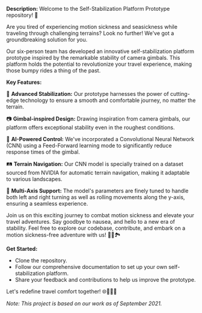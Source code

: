 **Description:**
Welcome to the Self-Stabilization Platform Prototype repository! 🌟

Are you tired of experiencing motion sickness and seasickness while traveling through challenging terrains? Look no further! We've got a groundbreaking solution for you. 

Our six-person team has developed an innovative self-stabilization platform prototype inspired by the remarkable stability of camera gimbals. This platform holds the potential to revolutionize your travel experience, making those bumpy rides a thing of the past.

**Key Features:**

🚀 **Advanced Stabilization:** Our prototype harnesses the power of cutting-edge technology to ensure a smooth and comfortable journey, no matter the terrain.

📷 **Gimbal-inspired Design:** Drawing inspiration from camera gimbals, our platform offers exceptional stability even in the roughest conditions.

🧠 **AI-Powered Control:** We've incorporated a Convolutional Neural Network (CNN) using a Feed-Forward learning mode to significantly reduce response times of the gimbal.

🛤️ **Terrain Navigation:** Our CNN model is specially trained on a dataset sourced from NVIDIA for automatic terrain navigation, making it adaptable to various landscapes.

🔄 **Multi-Axis Support:** The model's parameters are finely tuned to handle both left and right turning as well as rolling movements along the y-axis, ensuring a seamless experience.

Join us on this exciting journey to combat motion sickness and elevate your travel adventures. Say goodbye to nausea, and hello to a new era of stability. Feel free to explore our codebase, contribute, and embark on a motion sickness-free adventure with us! 🌄🌊🏞️

**Get Started:**
- Clone the repository.
- Follow our comprehensive documentation to set up your own self-stabilization platform.
- Share your feedback and contributions to help us improve the prototype.

Let's redefine travel comfort together! 🌐🚗🚢🚁

*Note: This project is based on our work as of September 2021.*
